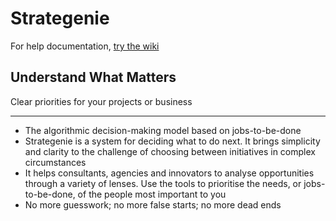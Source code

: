 # Strategenie

For help documentation, [try the wiki](https://github.com/subsector/strategenie/wiki)

## Understand What Matters
Clear priorities for your projects or business

***

* The algorithmic decision-making model based on jobs-to-be-done
* Strategenie is a system for deciding what to do next. It brings simplicity and clarity to the challenge of choosing between initiatives in complex circumstances
* It helps consultants, agencies and innovators to analyse opportunities through a variety of lenses. Use the tools to prioritise the needs, or jobs-to-be-done, of the people most important to you
* No more guesswork; no more false starts; no more dead ends

